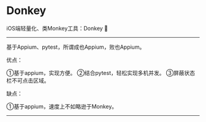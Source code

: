 # Donkey
iOS端轻量化、类Monkey工具：Donkey 🌹

***
基于Appium、pytest，所谓成也Appium，败也Appium。

优点：

①基于appium，实现方便。
②结合pytest，轻松实现多机并发。
③屏蔽状态栏不可点击区域。

缺点：

①基于appium，速度上不如略逊于Monkey。
***
